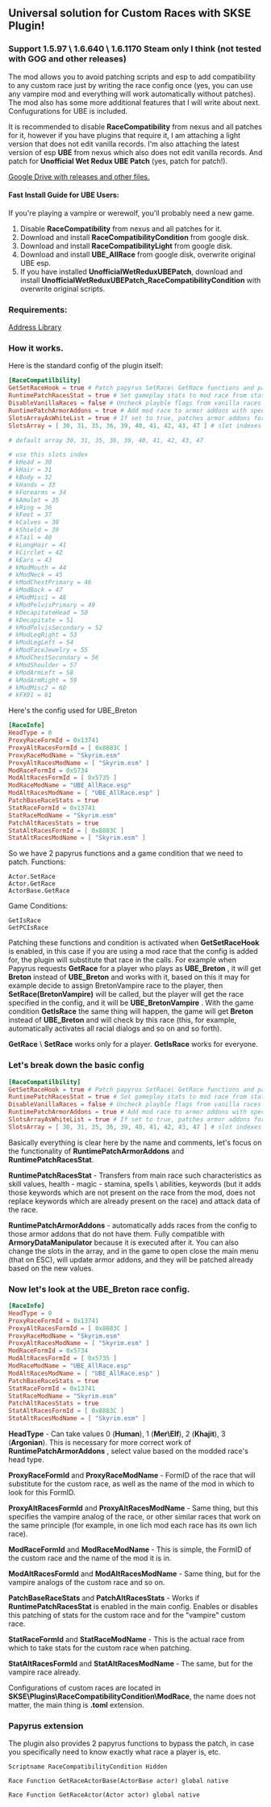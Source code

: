 ## Universal solution for Custom Races with SKSE Plugin!
### Support 1.5.97 \ 1.6.640 \ 1.6.1170 Steam only I think (not tested with GOG and other releases)

The mod allows you to avoid patching scripts and esp to add compatibility to any custom race just by writing the race config once (yes, you can use any vampire mod and everything will work automatically without patches). The mod also has some more additional features that I will write about next. Confugurations for UBE is included.  

It is recommended to disable **RaceCompatibility** from nexus and all patches for it, however if you have plugins that require it, I am attaching a light version that does not edit vanilla records. I'm also attaching the latest version of esp **UBE** from nexus which also does not edit vanilla records. And patch for **Unofficial Wet Redux UBE Patch** (yes, patch for patch!).

[Google Drive with releases and other files.](https://drive.google.com/drive/folders/1lwWp4bOrbEFSkp78Kwjq4BIy_9Hy1Cda)  

#### Fast Install Guide for UBE Users:
If you're playing a vampire or werewolf, you'll probably need a new game.
1. Disable **RaceCompatibility** from nexus and all patches for it.
2. Download and install  **RaceCompatibilityCondition** from google disk.
3. Download and install **RaceCompatibilityLight** from google disk.
4. Download and install **UBE_AllRace** from google disk, overwrite original UBE esp.
5. If you have installed **UnofficialWetReduxUBEPatch**, download and install **UnofficialWetReduxUBEPatch_RaceCompatibilityCondition** with overwrite original scripts.

### Requirements:
[Address Library](https://www.nexusmods.com/skyrimspecialedition/mods/32444)

### How it works.

Here is the standard config of the plugin itself:
```toml
[RaceCompatilbility]
GetSetRaceHook = true # Patch papyrus SetRace\ GetRace functions and patch GetIsRace game condition
RuntimePatchRacesStat = true # Set gameplay stats to mod race from stat race on game boot
DisableVanillaRaces = false # Uncheck playble flags from vanilla races on game boot
RuntimePatchArmorAddons = true # Add mod race to armor addons with specific slot if not added
SlotsArrayAsWhiteList = true # If set to true, patches armor addons for which at least one one slot from SlotsArray is present, otherwise patches armor addons for which none of the slots from SlotsArray are present
SlotsArray = [ 30, 31, 35, 36, 39, 40, 41, 42, 43, 47 ] # slot indexes to add \ exlude

# default array 30, 31, 35, 36, 39, 40, 41, 42, 43, 47

# use this slots index
# kHead = 30
# kHair = 31
# kBody = 32
# kHands = 33
# kForearms = 34
# kAmulet = 35
# kRing = 36
# kFeet = 37
# kCalves = 38
# kShield = 39
# kTail = 40
# kLongHair = 41
# kCirclet = 42
# kEars = 43
# kModMouth = 44
# kModNeck = 45
# kModChestPrimary = 46
# kModBack = 47
# kModMisc1 = 48
# kModPelvisPrimary = 49
# kDecapitateHead = 50
# kDecapitate = 51
# kModPelvisSecondary = 52
# kModLegRight = 53
# kModLegLeft = 54
# kModFaceJewelry = 55
# kModChestSecondary = 56
# kModShoulder = 57
# kModArmLeft = 58
# kModArmRight = 59
# kModMisc2 = 60
# kFX01 = 61 
```

Here's the config used for UBE_Breton
```toml
[RaceInfo]
HeadType = 0
ProxyRaceFormId = 0x13741
ProxyAltRacesFormId = [ 0x8883C ]
ProxyRaceModName = "Skyrim.esm"
ProxyAltRacesModName = [ "Skyrim.esm" ]
ModRaceFormId = 0x5734
ModAltRacesFormId = [ 0x5735 ]
ModRaceModName = "UBE_AllRace.esp"
ModAltRacesModName = [ "UBE_AllRace.esp" ]
PatchBaseRaceStats = true
StatRaceFormId = 0x13741
StatRaceModName = "Skyrim.esm"
PatchAltRacesStats = true
StatAltRacesFormId = [ 0x8883C ]
StatAltRacesModName = [ "Skyrim.esm" ]
```

So we have 2 papyrus functions and a game condition that we need to patch.
Functions:
```
Actor.SetRace
Actor.GetRace
ActorBase.GetRace
```
Game Conditions:
```
GetIsRace
GetPCIsRace
```

Patching these functions and condition is activated when **GetSetRaceHook** is enabled, in this case if you are using a mod race that the config is added for, the plugin will substitute that race in the calls. For example when Papyrus requests **GetRace** for a player who plays as **UBE_Breton** , it will get **Breton** instead of **UBE_Breton** and works with it, based on this it may for example decide to assign BretonVampire race to the player, then **SetRace(BretonVampire)** will be called, but the player will get the race specified in the config, and it will be **UBE_BretonVampire** . With the game condition **GetIsRace** the same thing will happen, the game will get **Breton** instead of **UBE_Breton** and will check by this race (this, for example, automatically activates all racial dialogs and so on and so forth).

**GetRace** \ **SetRace** works only for a player. **GetIsRace** works for everyone.

### Let's break down the basic config
```toml
[RaceCompatilbility]
GetSetRaceHook = true # Patch papyrus SetRace\ GetRace functions and patch GetIsRace game condition
RuntimePatchRacesStat = true # Set gameplay stats to mod race from stat race on game boot
DisableVanillaRaces = false # Uncheck playble flags from vanilla races on game boot
RuntimePatchArmorAddons = true # Add mod race to armor addons with specific slot if not added
SlotsArrayAsWhiteList = true # If set to true, patches armor addons for which at least one one slot from SlotsArray is present, otherwise patches armor addons for which none of the slots from SlotsArray are present
SlotsArray = [ 30, 31, 35, 36, 39, 40, 41, 42, 43, 47 ] # slot indexes to add \ exlude
```
Basically everything is clear here by the name and comments, let's focus on the functionality of **RuntimePatchArmorAddons** and **RuntimePatchRacesStat**.  

**RuntimePatchRacesStat** - Transfers from main race such characteristics as skill values, health - magic - stamina, spells \ abilities, keywords (but it adds those keywords which are not present on the race from the mod, does not replace keywords which are already present on the race) and attack data of the race.  

**RuntimePatchArmorAddons** - automatically adds races from the config to those armor addons that do not have them. Fully compatible with **ArmoryDataManipulator** because it is executed after it. You can also change the slots in the array, and in the game to open close the main menu (that on ESC), will update armor addons, and they will be patched already based on the new values.  


### Now let's look at the **UBE_Breton** race config.
```toml
[RaceInfo]
HeadType = 0
ProxyRaceFormId = 0x13741
ProxyAltRacesFormId = [ 0x8883C ]
ProxyRaceModName = "Skyrim.esm"
ProxyAltRacesModName = [ "Skyrim.esm" ]
ModRaceFormId = 0x5734
ModAltRacesFormId = [ 0x5735 ]
ModRaceModName = "UBE_AllRace.esp"
ModAltRacesModName = [ "UBE_AllRace.esp" ]
PatchBaseRaceStats = true
StatRaceFormId = 0x13741
StatRaceModName = "Skyrim.esm"
PatchAltRacesStats = true
StatAltRacesFormId = [ 0x8883C ]
StatAltRacesModName = [ "Skyrim.esm" ]
```

**HeadType** - Can take values 0 (**Human**), 1 (**Mer\Elf**), 2 (**Khajit**), 3 (**Argonian**). This is necessary for more correct work of **RuntimePatchArmorAddons** , select value based on the modded race's head type.  

**ProxyRaceFormId** and **ProxyRaceModName** - FormID of the race that will substitute for the custom race, as well as the name of the mod in which to look for this FormID.  

**ProxyAltRacesFormId** and **ProxyAltRacesModName** - Same thing, but this specifies the vampire analog of the race, or other similar races that work on the same principle (for example, in one lich mod each race has its own lich race).  

**ModRaceFormId** and **ModRaceModName** - This is simple, the FormID of the custom race and the name of the mod it is in.  

**ModAltRacesFormId** and **ModAltRacesModName** - Same thing, but for the vampire analogs of the custom race and so on.  

**PatchBaseRaceStats** and **PatchAltRacesStats** - Works if **RuntimePatchRacesStat** is enabled in the main config. Enables or disables this patching of stats for the custom race and for the "vampire" custom race.  

**StatRaceFormId** and **StatRaceModName** - This is the actual race from which to take stats for the custom race when patching.  

**StatAltRacesFormId** and **StatAltRacesModName** - The same, but for the vampire race already.  


Configurations of custom races are located in **SKSE\Plugins\RaceCompatibilityCondition\ModRace**, the name does not matter, the main thing is **.toml** extension.

### Papyrus extension

The plugin also provides 2 papyrus functions to bypass the patch, in case you specifically need to know exactly what race a player is, etc.
```papyrus
Scriptname RaceCompatibilityCondition Hidden

Race Function GetRaceActorBase(ActorBase actor) global native

Race Function GetRaceActor(Actor actor) global native
```
